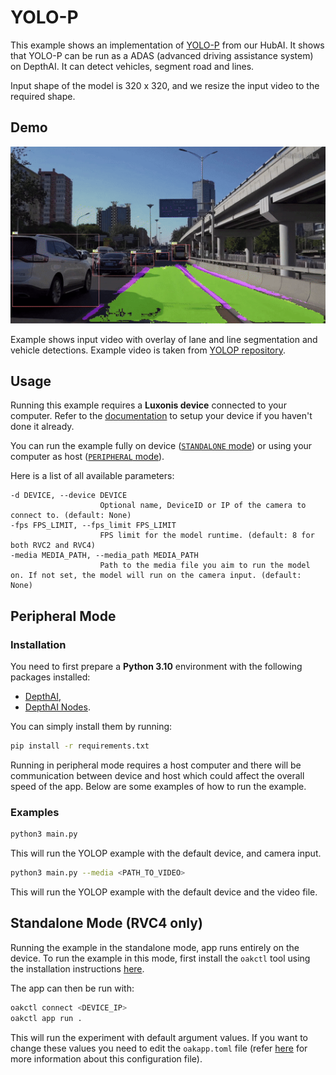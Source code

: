 # YOLO-P

This example shows an implementation of [YOLO-P](https://zoo-rvc4.luxonis.com/luxonis/yolo-p/0a22d194-d525-46e7-a785-a267b7958a39) from our HubAI. It shows that YOLO-P can be run as a ADAS (advanced driving assistance system) on DepthAI. It can detect vehicles, segment road and lines.

Input shape of the model is 320 x 320, and we resize the input video to the required shape.

## Demo

![Image example](media/yolop.gif)

Example shows input video with overlay of lane and line segmentation and vehicle detections. Example video is taken from [YOLOP repository](https://github.com/hustvl/YOLOP/tree/main/inference/videos).

## Usage

Running this example requires a **Luxonis device** connected to your computer. Refer to the [documentation](https://docs.luxonis.com/software-v3/) to setup your device if you haven't done it already.

You can run the example fully on device ([`STANDALONE` mode](#standalone-mode-rvc4-only)) or using your computer as host ([`PERIPHERAL` mode](#peripheral-mode)).

Here is a list of all available parameters:

```
-d DEVICE, --device DEVICE
                    Optional name, DeviceID or IP of the camera to connect to. (default: None)
-fps FPS_LIMIT, --fps_limit FPS_LIMIT
                    FPS limit for the model runtime. (default: 8 for both RVC2 and RVC4)
-media MEDIA_PATH, --media_path MEDIA_PATH
                    Path to the media file you aim to run the model on. If not set, the model will run on the camera input. (default: None)
```

## Peripheral Mode

### Installation

You need to first prepare a **Python 3.10** environment with the following packages installed:

- [DepthAI](https://pypi.org/project/depthai/),
- [DepthAI Nodes](https://pypi.org/project/depthai-nodes/).

You can simply install them by running:

```bash
pip install -r requirements.txt
```

Running in peripheral mode requires a host computer and there will be communication between device and host which could affect the overall speed of the app. Below are some examples of how to run the example.

### Examples

```bash
python3 main.py
```

This will run the YOLOP example with the default device, and camera input.

```bash
python3 main.py --media <PATH_TO_VIDEO>
```

This will run the YOLOP example with the default device and the video file.

## Standalone Mode (RVC4 only)

Running the example in the standalone mode, app runs entirely on the device.
To run the example in this mode, first install the `oakctl` tool using the installation instructions [here](https://docs.luxonis.com/software-v3/oak-apps/oakctl).

The app can then be run with:

```bash
oakctl connect <DEVICE_IP>
oakctl app run .
```

This will run the experiment with default argument values. If you want to change these values you need to edit the `oakapp.toml` file (refer [here](https://docs.luxonis.com/software-v3/oak-apps/configuration/) for more information about this configuration file).
